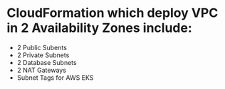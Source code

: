 # CloudFormation which deploy VPC in 2 Availability Zones include:
* 2 Public Subents
* 2 Private Subnets
* 2 Database Subnets
* 2 NAT Gateways
* Subnet Tags for AWS EKS
